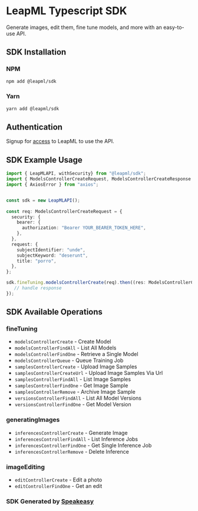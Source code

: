 # LeapML Typescript SDK

Generate images, edit them, fine tune models, and more with an easy-to-use API.

<!-- Start SDK Installation -->
## SDK Installation

### NPM

```bash
npm add @leapml/sdk
```

### Yarn

```bash
yarn add @leapml/sdk
```
<!-- End SDK Installation -->

## Authentication

Signup for [access](https://www.leapml.dev/signup) to LeapML to use the API. 

## SDK Example Usage
<!-- Start SDK Example Usage -->
```typescript
import { LeapMLAPI, withSecurity} from "@leapml/sdk";
import { ModelsControllerCreateRequest, ModelsControllerCreateResponse } from "@leapml/sdk/src/sdk/models/operations";
import { AxiosError } from "axios";


const sdk = new LeapMLAPI();
    
const req: ModelsControllerCreateRequest = {
  security: {
    bearer: {
      authorization: "Bearer YOUR_BEARER_TOKEN_HERE",
    },
  },
  request: {
    subjectIdentifier: "unde",
    subjectKeyword: "deserunt",
    title: "porro",
  },
};

sdk.fineTuning.modelsControllerCreate(req).then((res: ModelsControllerCreateResponse | AxiosError) => {
   // handle response
});
```
<!-- End SDK Example Usage -->

<!-- Start SDK Available Operations -->
## SDK Available Operations


### fineTuning

* `modelsControllerCreate` - Create Model
* `modelsControllerFindAll` - List All Models
* `modelsControllerFindOne` - Retrieve a Single Model
* `modelsControllerQueue` - Queue Training Job
* `samplesControllerCreate` - Upload Image Samples
* `samplesControllerCreateUrl` - Upload Image Samples Via Url
* `samplesControllerFindAll` - List Image Samples
* `samplesControllerFindOne` - Get Image Sample
* `samplesControllerRemove` - Archive Image Sample
* `versionsControllerFindAll` - List All Model Versions
* `versionsControllerFindOne` - Get Model Version

### generatingImages

* `inferencesControllerCreate` - Generate Image
* `inferencesControllerFindAll` - List Inference Jobs
* `inferencesControllerFindOne` - Get Single Inference Job
* `inferencesControllerRemove` - Delete Inference

### imageEditing

* `editControllerCreate` - Edit a photo
* `editControllerFindOne` - Get an edit
<!-- End SDK Available Operations -->

### SDK Generated by [Speakeasy](https://docs.speakeasyapi.dev/docs/using-speakeasy/client-sdks)

